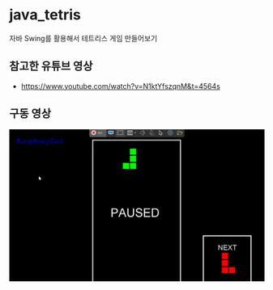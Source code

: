 # java_tetris
 자바 Swing를 활용해서 테트리스 게임 만들어보기

## 참고한 유튜브 영상
- https://www.youtube.com/watch?v=N1ktYfszqnM&t=4564s

## 구동 영상
<img src="https://raw.githubusercontent.com/KangJeongTaek/java_tetris/main/images/video01.gif" width="570px">

